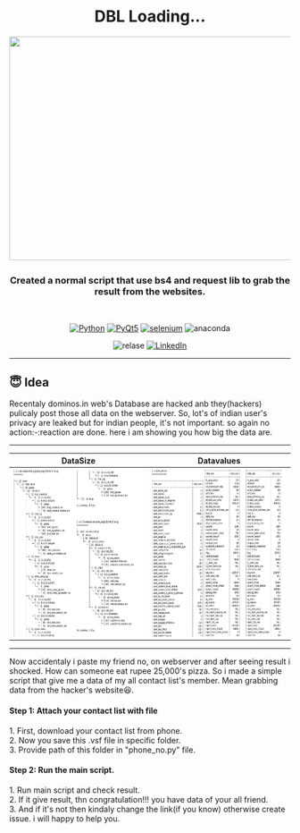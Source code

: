 <h1 align="center"> DBL Loading... </h1>
<div align= "center">
  <img src="https://user-images.githubusercontent.com/84271454/128768502-0026cfb6-27de-47e1-9869-bee42082ad5a.png" width="700" height="400"/>
  <h3>Created a normal script that use bs4 and request lib to grab the result from the websites.</h3>
</div><br>
<div align="center">

[![Python](https://img.shields.io/badge/python-3.8-brightgreen)](https://www.python.org)
[![PyQt5](https://img.shields.io/badge/request-2.26.0-orange)](https://realpython.com/python-requests/)
[![selenium](https://img.shields.io/badge/BS4-4.9.3-blue)](https://www.crummy.com/software/BeautifulSoup/bs4/doc/)
![anaconda](https://img.shields.io/badge/Anaconda.org-1.3.1-blue)

![relase](https://img.shields.io/badge/release-v0.0.64-red)
[![LinkedIn](https://img.shields.io/badge/-LinkedIn-black.svg?style=flat-square&logo=linkedin&colorB=555)](https://www.linkedin.com/in/dharmrajchauhan/)<br>
</div>

---
## :innocent: Idea
Recentaly dominos.in web's Database are hacked anb they(hackers) pulicaly post those all data on the webserver. So, lot's of indian user's privacy are leaked but for indian people, it's not important. so again no action:-:reaction are done. here i am showing you how big the data are.

---
|DataSize|Datavalues|
|:---:|:---:|
|<img src="https://github.com/Ubtohts/Dominosdatagrabber/blob/main/image/1st-image.jpg" width="450" height="300">|<img src="https://github.com/Ubtohts/Dominosdatagrabber/blob/main/image/2nd-image.jpg" width="450" height="300">|<br><br>


---
Now accidentaly i paste my friend no, on webserver and after seeing result i shocked. How can someone eat rupee 25,000's 
pizza. So i made a simple script that give me a data of my all contact list's member. Mean grabbing data from the hacker's website😆.

<h4>Step 1: Attach your contact list with file</h4>
1.  First, download your contact list from phone.</br>
2.  Now you save this .vsf file in specific folder.</br>
3.  Provide path of this folder in "phone_no.py" file.</br>

<h4>Step 2: Run the main script.</h4>
1.  Run main script and check result.</br>
2.  If it give result, thn congratulation!!! you have data of your all friend.</br>
3.  And if it's not then kindaly change the link(if you know) otherwise create issue. i will happy to help you.</br>
